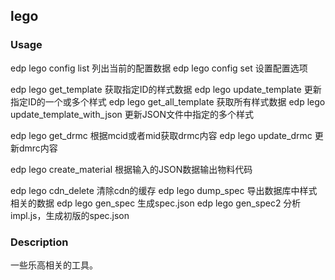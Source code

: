 lego
---------

### Usage

edp lego config list                列出当前的配置数据
edp lego config set                 设置配置选项

edp lego get_template               获取指定ID的样式数据
edp lego update_template            更新指定ID的一个或多个样式
edp lego get_all_template           获取所有样式数据
edp lego update_template_with_json  更新JSON文件中指定的多个样式

edp lego get_drmc                   根据mcid或者mid获取drmc内容
edp lego update_drmc                更新dmrc内容

edp lego create_material            根据输入的JSON数据输出物料代码

edp lego cdn_delete                 清除cdn的缓存
edp lego dump_spec                  导出数据库中样式相关的数据
edp lego gen_spec                   生成spec.json
edp lego gen_spec2                  分析impl.js，生成初版的spec.json

### Description

一些乐高相关的工具。

